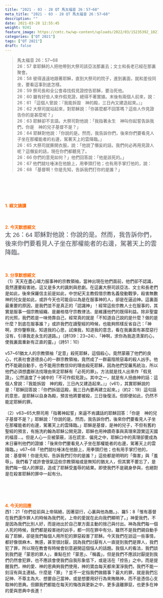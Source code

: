 ```yaml
---
title: "2021 - 03 - 28 QT 馬太福音 26：57~68"
meta_title: "2021 - 03 - 28 QT 馬太福音 26：57~68"
description: ""
date: 2021-03-28 12:55:45
weight: 9241
feature_image: https://cmtc.tw/wp-content/uploads/2022/03/15235392_10211799862337740_180693556567566654_o-1.webp
categories: ["QT 2021"]
tags: ["QT 2021"]
draft: false
---
```


<blockquote>馬太福音 26：57~68<br />
26：57 拿耶穌的人把他帶到大祭司該亞法那裏去；文士和長老已經在那裏聚會。<br />
26：58 彼得遠遠地跟著耶穌，直到大祭司的院子，進到裏面，就和差役同坐，要看這事到底怎樣。<br />
26：59 祭司長和全公會尋找假見證控告耶穌，要治死他。<br />
26：60 雖有好些人來作假見證，總得不著實據。末後有兩個人前來，說：<br />
26：61 「這個人曾說：『我能拆毀　神的殿，三日內又建造起來。』」<br />
26：62 大祭司就站起來，對耶穌說：「你甚麼都不回答嗎？這些人作見證告你的是甚麼呢？」<br />
26：63 耶穌卻不言語。大祭司對他說：「我指著永生　神叫你起誓告訴我們，你是　神的兒子基督不是？」<br />
26：64 耶穌對他說：「你說的是。然而，我告訴你們，後來你們要看見人子坐在那權能者的右邊，駕著天上的雲降臨。」<br />
26：65 大祭司就撕開衣服，說：「他說了僭妄的話，我們何必再用見證人呢？這僭妄的話，現在你們都聽見了。<br />
26：66 你們的意見如何？」他們回答說：「他是該死的。」<br />
26：67 他們就吐唾沫在他臉上，用拳頭打他；也有用手掌打他的，說：<br />
26：68 「基督啊！你是先知，告訴我們打你的是誰？」</blockquote><br />
&nbsp;<br />
<br />
&nbsp;<br />
<br />
<span style="color: #ff6600;"><strong>1. </strong><strong>經文誦讀</strong></span><br />
<br />
<span style="color: #ff6600;"><strong> </strong></span><br />
<br />
<span style="color: #ff6600;"><strong>2. 今天默想</strong><strong>經文<br />
</strong></span><span style="font-size: 15.0pt; font-family: '微軟正黑體',sans-serif; color: #4a4e57;">太<span lang="EN-US"> 26</span>：<span lang="EN-US">64 </span>耶穌對他說：你說的是。然而，我告訴你們，後來你們要看見人子坐在那權能者的右邊，駕著天上的雲降臨。</span><br />
<br />
&nbsp;<br />
<br />
<span style="color: #ff6600;"><strong>3. 分享默想經文<br />
</strong></span>（1）天天在盡心竭力服事神的宗教領袖，當神出現在他們面前，他們卻不認識，竟然還要殺害祂，這又是多大的諷刺與悲劇。在這裏大祭司該亞法、文士和長老們是如此，後來保羅信主前是如此，中世紀天主教假借宗教名義發動戰爭，殺害無數神的兒女是如此，或許今天也可能自以為是在服事神的人，卻是在逼迫神。這裏面最重要的原因，是我們並不是真正的「認識神」！經常這些宗教人士在服事的，其實是服事一個宗教組織、是嚴格恪守宗教律法、是維護他們的既得利益。除非聖靈的光照，我們若是一味倚靠自己，經常真的就是「不知道自己說的是什麼？做的是什麼？到底在服事誰？」或許我們在讀聖經的時候，也能夠照樣反省自己：「神啊，求你鑒察我，知道我的心思，試煉我，知道我的意念，看在我裏面有甚麼惡行沒有，引導我走永生的道路。」（詩139：23~24）、「神啊，求你為我造清潔的心，使我裏面重新有正直的靈。」（詩51：10）<br />
<br />
v57~61猶太人的宗教領袖「定意」殺死耶穌，這個殺心，竟然蒙蔽了他們的良心，代表社會道德良心的一群宗教領袖，竟然成了一群最陰險惡毒的殺人凶手。他們不能親自動手，也不能用宗教信仰的理由殺死耶穌，因為他們受羅馬統治，所以他們必須想盡辦法找理由來定耶穌有「必死的罪」。方法就是找人出來作「假見證」，公然違度了十誡中的「不可作假見證」。其中之一，就是有人扭曲神的話：這個人曾說：『我能拆毀　神的殿，三日內又建造起來。』」（v61），其實耶穌說的是：「耶穌回答說：「你們拆毀這殿，我三日內要再建立起來。」（約2：19）這句話的意思，是耶穌以自身為殿，預言他將要被殺，三日後復活。但即便如此，仍然不能定耶穌的罪。<br />
<br />
（2）v63~65大祭司用「指著神起誓」來逼不肯講話的耶穌回答：「你是　神的兒子基督不是？」耶穌說：「你說的是。然而，我告訴你們，後來你們要看見人子坐在那權能者的右邊，駕著天上的雲降臨。」耶穌是基督，是神的兒子，不但有舊約聖經的預言，有施洗約翰為耶穌公開見證，耶穌也用神蹟奇事與真理來證實這天國的福音…。但是人心一旦被蒙蔽，活在謊言、偏見之中，耶穌口中的真理卻要成為末日審判他們的證據：「後來你們要看見人子坐在那權能者的右邊，駕著天上的雲降臨。」v67~68「他們就吐唾沫在他臉上，用拳頭打他；也有用手掌打他的，說：基督啊！你是先知，告訴我們打你的是誰？」這些都是明明的「傷害」與「羞辱」。我們看了或許會很氣這些宗教領袖或是無知的猶太人，但其實不要忘了，是我們每一個人的罪惡，造成了耶穌受羞辱的結果。即使我們不是親身參與，也絕對是在殺害耶穌的罪中一起有分。<br />
<br />
&nbsp;<br />
<br />
&nbsp;<br />
<br />
<span style="color: #ff6600;"><strong>4. 今天的回應<br />
</strong></span>西1：21「你們從前與上帝隔絕，因著惡行，心裏與他為敵。」、羅5：8「惟有基督在我們還作罪人的時候為我們死，上帝的愛就在此向我們顯明了。」神愛我們，不是因為我們比別人好，而是祂出於自己單方面主動的捨己與付出。神為我們每一個人死的時候，我們都是殺害祂的凶手，都一同在罪中有分。雖然不是我們親自動手殺了耶穌，卻是我們每個人用所犯的罪惡殺害了耶穌。今天我們在談這一些事情，都好像很麻木、無感，甚至很討厭，因為我們討厭有人一直提到我們是罪人，我們犯了罪，所以現在教會有時候會刻意避開這個惱人的話題。我個人的看法，我們談到我們是「蒙恩的罪人」，重點在於「蒙恩」、「稱義」，但是我們不應該討厭提到我們仍然會犯罪，也不應該會使我們自我形象低下，或是活在「控告」之中。而是提醒我們，神的愛、神的恩典夠我們使用，神的寶血每天都來潔淨我們，我們不能一刻沒有與主連結。什麼是「罪」？並不一定指我們做錯事？最大的罪，就是我們忘記神、不尊主為大、想要自己當神，或是想要用好行為來賄賂神，而不是憑信心支取神的恩典。但願我們都能在每天的悔改與更新之中，更多遠離罪惡，也更多在神的愛與恩典中長進！<br />
<br />
&nbsp;
        